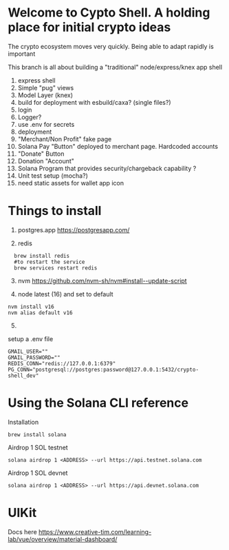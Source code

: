 # Welcome to Cypto Shell. A holding place for initial crypto ideas

The crypto ecosystem moves very quickly. Being able to adapt rapidly is important

This branch is all about building a "traditional" node/express/knex app shell

1. express shell <Done>
2. Simple "pug" views <Done>
3. Model Layer (knex) <Done>
4. build for deployment with esbuild/caxa? (single files?) <Done>
5. login
6. Logger?
7. use .env for secrets 
8. deployment
9. "Merchant/Non Profit" fake page <DONE>
10. Solana Pay "Button" deployed to merchant page. Hardcoded accounts <DONE>
11. "Donate" Button
12. Donation "Account"
13. Solana Program that provides security/chargeback capability ?
14. Unit test setup (mocha?)
15. need static assets for wallet app icon

# Things to install
1. postgres.app https://postgresapp.com/

2. redis
```
  brew install redis
  #to restart the service
  brew services restart redis
```

3. nvm
https://github.com/nvm-sh/nvm#install--update-script

4. node latest (16) and set to default
```
nvm install v16
nvm alias default v16
```

5.
setup a .env file
```
GMAIL_USER=""
GMAIL_PASSWORD=""
REDIS_CONN="redis://127.0.0.1:6379"
PG_CONN="postgresql://postgres:password@127.0.0.1:5432/crypto-shell_dev"
```

# Using the Solana CLI reference

Installation
```
brew install solana
```

Airdrop 1 SOL testnet
```
solana airdrop 1 <ADDRESS> --url https://api.testnet.solana.com
```

Airdrop 1 SOL devnet
```
solana airdrop 1 <ADDRESS> --url https://api.devnet.solana.com
```

# UIKit
Docs here https://www.creative-tim.com/learning-lab/vue/overview/material-dashboard/
